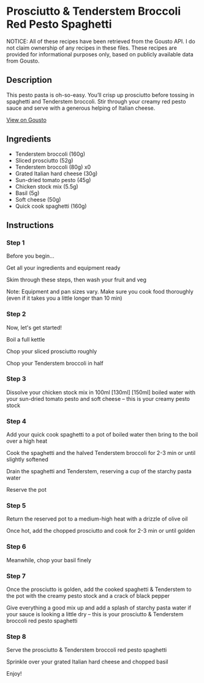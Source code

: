 # Prosciutto & Tenderstem Broccoli Red Pesto Spaghetti

NOTICE: All of these recipes have been retrieved from the Gousto API. I do not claim ownership of any recipes in these files. These recipes are provided for informational purposes only, based on publicly available data from Gousto.

## Description

This pesto pasta is oh-so-easy. You’ll crisp up prosciutto before tossing in spaghetti and Tenderstem broccoli. Stir through your creamy red pesto sauce and serve with a generous helping of Italian cheese.

[View on Gousto](https://www.gousto.co.uk/recipes/cookbook/proscuitto-tenderstem-broccoli-red-pesto-spaghetti)

## Ingredients

- Tenderstem broccoli (160g)
- Sliced prosciutto (52g)
- Tenderstem broccoli (80g) x0
- Grated Italian hard cheese (30g)
- Sun-dried tomato pesto (45g)
- Chicken stock mix (5.5g)
- Basil (5g)
- Soft cheese (50g)
- Quick cook spaghetti (160g)

## Instructions


### Step 1

Before you begin...

Get all your ingredients and equipment ready

Skim through these steps, then wash your fruit and veg

Note: Equipment and pan sizes vary. Make sure you cook food thoroughly (even if it takes you a little longer than 10 min)


### Step 2

Now, let's get started!

Boil a full kettle

Chop your sliced prosciutto roughly

Chop your Tenderstem broccoli in half


### Step 3

Dissolve your chicken stock mix in 100ml <span class="text-purple">[130ml]</span> <span class="text-danger">[150ml]</span> boiled water with your sun-dried tomato pesto and soft cheese – this is your creamy pesto stock


### Step 4

Add your quick cook spaghetti to a pot of boiled water then bring to the boil over a high heat

Cook the spaghetti and the halved Tenderstem broccoli for 2-3 min or until slightly softened

Drain the spaghetti and Tenderstem, reserving a cup of the starchy pasta water

Reserve the pot


### Step 5

Return the reserved pot to a medium-high heat with a drizzle of olive oil

Once hot, add the chopped prosciutto and cook for 2-3 min or until golden


### Step 6

Meanwhile, chop your basil finely


### Step 7

Once the prosciutto is golden, add the cooked spaghetti & Tenderstem to the pot with the creamy pesto stock and a crack of black pepper

Give everything a good mix up and add a splash of starchy pasta water if your sauce is looking a little dry – this is your prosciutto & Tenderstem broccoli red pesto spaghetti

### Step 8

Serve the prosciutto & Tenderstem broccoli red pesto spaghetti

Sprinkle over your grated Italian hard cheese and chopped basil

Enjoy!

